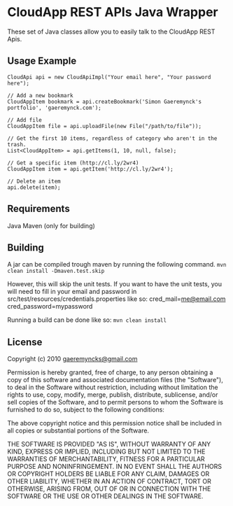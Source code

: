 CloudApp REST APIs Java Wrapper
===============================
These set of Java classes allow you to easily talk to the CloudApp REST Apis.

Usage Example
-------------

    CloudApi api = new CloudApiImpl("Your email here", "Your password here");

    // Add a new bookmark
    CloudAppItem bookmark = api.createBookmark('Simon Gaeremynck's portfolio', 'gaeremynck.com');

    // Add file
    CloudAppItem file = api.uploadFile(new File("/path/to/file"));

    // Get the first 10 items, regardless of category who aren't in the trash.
    List<CloudAppItem> = api.getItems(1, 10, null, false);

    // Get a specific item (http://cl.ly/2wr4)
    CloudAppItem item = api.getItem('http://cl.ly/2wr4');
    
    // Delete an item
    api.delete(item);
    

Requirements
------------
Java
Maven (only for building)


Building
--------
A jar can be compiled trough maven by running the following command.
`mvn clean install -Dmaven.test.skip`

However, this will skip the unit tests.
If you want to have the unit tests, you will need to fill 
in your email and password in src/test/resources/credentials.properties like so:
cred_mail=me@email.com
cred_password=mypassword

Running a build can be done like so:
`mvn clean install`


License
-------

 Copyright (c) 2010 <gaeremyncks@gmail.com>

 Permission is hereby granted, free of charge, to any person obtaining a copy
 of this software and associated documentation files (the "Software"), to deal
 in the Software without restriction, including without limitation the rights
 to use, copy, modify, merge, publish, distribute, sublicense, and/or sell
 copies of the Software, and to permit persons to whom the Software is
 furnished to do so, subject to the following conditions:

 The above copyright notice and this permission notice shall be included in
 all copies or substantial portions of the Software.

 THE SOFTWARE IS PROVIDED "AS IS", WITHOUT WARRANTY OF ANY KIND, EXPRESS OR
 IMPLIED, INCLUDING BUT NOT LIMITED TO THE WARRANTIES OF MERCHANTABILITY,
 FITNESS FOR A PARTICULAR PURPOSE AND NONINFRINGEMENT. IN NO EVENT SHALL THE
 AUTHORS OR COPYRIGHT HOLDERS BE LIABLE FOR ANY CLAIM, DAMAGES OR OTHER
 LIABILITY, WHETHER IN AN ACTION OF CONTRACT, TORT OR OTHERWISE, ARISING FROM,
 OUT OF OR IN CONNECTION WITH THE SOFTWARE OR THE USE OR OTHER DEALINGS IN
 THE SOFTWARE.
